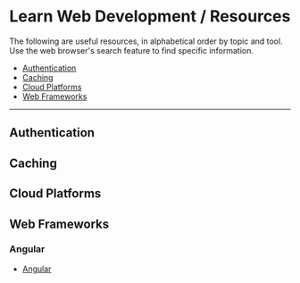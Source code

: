 # Learn Web Development / Resources #

The following are useful resources, in alphabetical order by topic and tool.
Use the web browser's search feature to find specific information.

* [Authentication](#authentication)
* [Caching](#caching)
* [Cloud Platforms](#cloud-platforms)
* [Web Frameworks](#web-frameworks)

------

## Authentication ##

## Caching ##

## Cloud Platforms ##

## Web Frameworks ##

### Angular ###

* [Angular](https://angular.io/)

